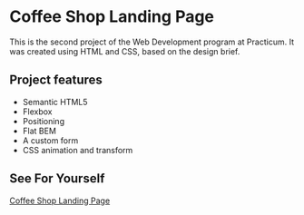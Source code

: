 # Coffee Shop Landing Page

This is the second project of the Web Development program at Practicum. It was created using HTML and CSS, based on the design brief.

## Project features

- Semantic HTML5
- Flexbox
- Positioning
- Flat BEM
- A custom form
- CSS animation and transform

## See For Yourself

[Coffee Shop Landing Page](https://sterlingbrayboy.github.io/se_project_coffeeshop/)

